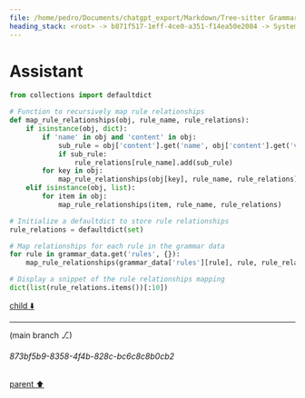 ```yaml
---
file: /home/pedro/Documents/chatgpt_export/Markdown/Tree-sitter Grammar Visualization_ NetworkX & Graphviz.md
heading_stack: <root> -> b871f517-1eff-4ce0-a351-f14ea50e2084 -> System -> 10bdd2ac-112a-465d-8a80-9a7e6b87ee8a -> System -> aaa26ed0-25be-4ce1-881e-13f438a81018 -> User -> 16f82114-8497-4426-bb51-62a94559597a -> Assistant -> NetworkX -> Graphviz -> Combining NetworkX and Graphviz for Tree-sitter Grammar Visualization -> The Challenge -> The Approach -> Creative Ideas -> Technical Implementation -> Potential Pitfalls -> Conclusion -> aaa26fc9-1f37-46e5-9259-458a8d55dd15 -> User -> 9c564aec-e677-44c1-a480-a6c57d293462 -> Assistant -> a3eb6e27-f341-4b7a-a3d2-34f4cc84ec17 -> Assistant -> c52b2616-0df0-48a9-9a0a-0953bfbd2965 -> Tool -> ae11aab9-6f35-454c-94b2-c2c53890111e -> Assistant -> ca2f2a60-b9a3-4f93-9754-5ebe5ba70517 -> Assistant -> 8fba5a35-e974-4d97-ae80-844eb75c9ac4 -> Tool -> 6d10afb6-8dde-460d-9bad-821eb823350a -> Assistant -> cfa78ec0-6094-4895-a72e-3a426f4b264f -> Assistant
---
```

# Assistant

```python
from collections import defaultdict

# Function to recursively map rule relationships
def map_rule_relationships(obj, rule_name, rule_relations):
    if isinstance(obj, dict):
        if 'name' in obj and 'content' in obj:
            sub_rule = obj['content'].get('name', obj['content'].get('value', None))
            if sub_rule:
                rule_relations[rule_name].add(sub_rule)
        for key in obj:
            map_rule_relationships(obj[key], rule_name, rule_relations)
    elif isinstance(obj, list):
        for item in obj:
            map_rule_relationships(item, rule_name, rule_relations)

# Initialize a defaultdict to store rule relationships
rule_relations = defaultdict(set)

# Map relationships for each rule in the grammar data
for rule in grammar_data.get('rules', {}):
    map_rule_relationships(grammar_data['rules'][rule], rule, rule_relations)

# Display a snippet of the rule relationships mapping
dict(list(rule_relations.items())[:10])
```

[child ⬇️](#873bf5b9-8358-4f4b-828c-bc6c8c8b0cb2)

---

(main branch ⎇)
###### 873bf5b9-8358-4f4b-828c-bc6c8c8b0cb2
[parent ⬆️](#cfa78ec0-6094-4895-a72e-3a426f4b264f)
